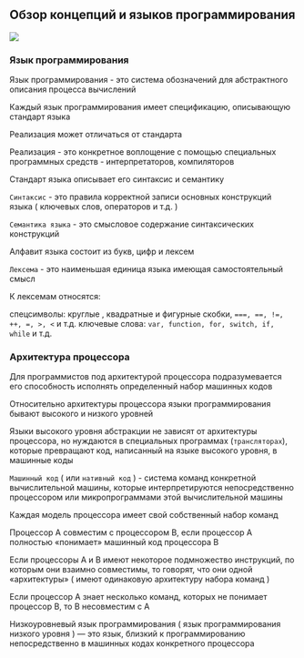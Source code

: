 ##  Обзор концепций и языков программирования
[![](https://garevna.github.io/js-samples/images/google-slides-ico.png)](https://docs.google.com/presentation/d/e/2PACX-1vSpj71UvZmrwHsdtLFOrjXQJADTMosCPAoutK423NIhTR-LviXyhgvm-2z3S8QcyX5GCpHwWSnMPKCg/pub?start=true&loop=true&delayms=10000)

### Язык программирования

Язык программирования - это система обозначений для абстрактного описания процесса вычислений

Каждый язык программирования имеет спецификацию, описывающую стандарт языка

Реализация может отличаться от стандарта

Реализация - это конкретное воплощение с помощью специальных программных средств - интерпретаторов, компиляторов

Стандарт языка описывает его синтаксис и семантику

```Синтаксис``` - это правила корректной записи основных конструкций языка 
( ключевых слов, операторов и т.д. )

```Семантика языка``` - это смысловое содержание синтаксических конструкций

Алфавит языка состоит из букв, цифр и лексем

```Лексема``` - это наименьшая единица языка имеющая самостоятельный смысл

К лексемам относятся:

спецсимволы:  круглые , квадратные и фигурные скобки, ```===, ==, !=, ++, =, >, <``` и т.д.
ключевые слова: ```var, function, for, switch, if, while``` и т.д.

### Архитектура процессора

Для программистов под архитектурой процессора подразумевается его способность 
исполнять определенный набор машинных кодов

Относительно архитектуры процессора языки программирования бывают высокого и низкого уровней

Языки высокого уровня абстракции не зависят от архитектуры процессора, 
но нуждаются в специальных программах (``` трансляторах ```), 
которые превращают код, написанный на языке высокого уровня, в машинные коды

```Машинный код``` ( или ```нативный код``` ) -  система команд конкретной вычислительной машины, 
которые интерпретируются непосредственно процессором или микропрограммами этой вычислительной машины

Каждая модель процессора имеет свой собственный набор команд

Процессор A совместим с процессором B, если процессор A полностью «понимает» машинный код процессора B 

Если процессоры A и B имеют некоторое подмножество инструкций, по которым они взаимно совместимы, 
то говорят, что они одной «архитектуры» ( имеют одинаковую архитектуру набора команд )

Если процессор A знает несколько команд, которых не понимает процессор B, то B несовместим с A

Низкоуровневый язык программирования ( язык программирования низкого уровня ) — это язык, 
близкий к программированию непосредственно в машинных кодах конкретного процессора
